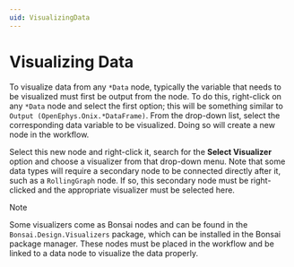 ```yaml
---
uid: VisualizingData
---
```


# Visualizing Data

To visualize data from any `*Data` node, typically the variable that needs to be visualized must first be output from the node. To do this, right-click on any `*Data` node and select the first option; this will be something similar to `Output (OpenEphys.Onix.*DataFrame)`. From the drop-down list, select the corresponding data variable to be visualized. Doing so will create a new node in the workflow.

Select this new node and right-click it, search for the **Select Visualizer** option and choose a visualizer from that drop-down menu. Note that some data types will require a secondary node to be connected directly after it, such as a `RollingGraph` node. If so, this secondary node must be right-clicked and the appropriate visualizer must be selected here.

> [!Note]
> Some visualizers come as Bonsai nodes and can be found in the `Bonsai.Design.Visualizers` package, which can be installed in the Bonsai package manager. These nodes must be placed in the workflow and be linked to a data node to visualize the data properly.
